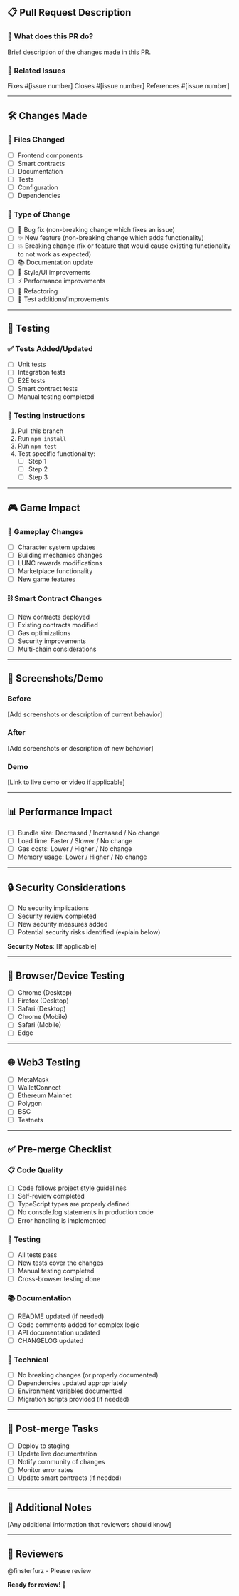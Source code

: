 ## 📋 Pull Request Description

### 🎯 What does this PR do?
Brief description of the changes made in this PR.

### 🔗 Related Issues
Fixes #[issue number]
Closes #[issue number]
References #[issue number]

---

## 🛠 Changes Made

### 📁 Files Changed
- [ ] Frontend components
- [ ] Smart contracts
- [ ] Documentation
- [ ] Tests
- [ ] Configuration
- [ ] Dependencies

### 🎨 Type of Change
- [ ] 🐛 Bug fix (non-breaking change which fixes an issue)
- [ ] ✨ New feature (non-breaking change which adds functionality)
- [ ] 💥 Breaking change (fix or feature that would cause existing functionality to not work as expected)
- [ ] 📚 Documentation update
- [ ] 🎨 Style/UI improvements
- [ ] ⚡ Performance improvements
- [ ] 🔧 Refactoring
- [ ] 🧪 Test additions/improvements

---

## 🧪 Testing

### ✅ Tests Added/Updated
- [ ] Unit tests
- [ ] Integration tests
- [ ] E2E tests
- [ ] Smart contract tests
- [ ] Manual testing completed

### 🔧 Testing Instructions
1. Pull this branch
2. Run `npm install`
3. Run `npm test`
4. Test specific functionality:
   - [ ] Step 1
   - [ ] Step 2
   - [ ] Step 3

---

## 🎮 Game Impact

### 🎯 Gameplay Changes
- [ ] Character system updates
- [ ] Building mechanics changes
- [ ] LUNC rewards modifications
- [ ] Marketplace functionality
- [ ] New game features

### ⛓️ Smart Contract Changes
- [ ] New contracts deployed
- [ ] Existing contracts modified
- [ ] Gas optimizations
- [ ] Security improvements
- [ ] Multi-chain considerations

---

## 📸 Screenshots/Demo

### Before
[Add screenshots or description of current behavior]

### After
[Add screenshots or description of new behavior]

### Demo
[Link to live demo or video if applicable]

---

## 📊 Performance Impact

- [ ] Bundle size: Decreased / Increased / No change
- [ ] Load time: Faster / Slower / No change
- [ ] Gas costs: Lower / Higher / No change
- [ ] Memory usage: Lower / Higher / No change

---

## 🔒 Security Considerations

- [ ] No security implications
- [ ] Security review completed
- [ ] New security measures added
- [ ] Potential security risks identified (explain below)

**Security Notes**: [If applicable]

---

## 📱 Browser/Device Testing

- [ ] Chrome (Desktop)
- [ ] Firefox (Desktop)
- [ ] Safari (Desktop)
- [ ] Chrome (Mobile)
- [ ] Safari (Mobile)
- [ ] Edge

---

## 🌐 Web3 Testing

- [ ] MetaMask
- [ ] WalletConnect
- [ ] Ethereum Mainnet
- [ ] Polygon
- [ ] BSC
- [ ] Testnets

---

## ✅ Pre-merge Checklist

### 📋 Code Quality
- [ ] Code follows project style guidelines
- [ ] Self-review completed
- [ ] TypeScript types are properly defined
- [ ] No console.log statements in production code
- [ ] Error handling is implemented

### 🧪 Testing
- [ ] All tests pass
- [ ] New tests cover the changes
- [ ] Manual testing completed
- [ ] Cross-browser testing done

### 📚 Documentation
- [ ] README updated (if needed)
- [ ] Code comments added for complex logic
- [ ] API documentation updated
- [ ] CHANGELOG updated

### 🔧 Technical
- [ ] No breaking changes (or properly documented)
- [ ] Dependencies updated appropriately
- [ ] Environment variables documented
- [ ] Migration scripts provided (if needed)

---

## 🔄 Post-merge Tasks

- [ ] Deploy to staging
- [ ] Update live documentation
- [ ] Notify community of changes
- [ ] Monitor error rates
- [ ] Update smart contracts (if needed)

---

## 💬 Additional Notes

[Any additional information that reviewers should know]

---

## 🙏 Reviewers

@finsterfurz - Please review

**Ready for review! 🚀**